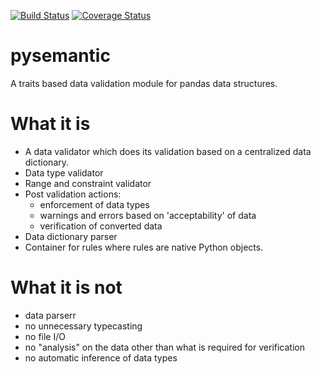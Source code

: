 [![Build Status](https://travis-ci.org/motherbox/pysemantic.svg?branch=master)](https://travis-ci.org/motherbox/pysemantic)
[![Coverage Status](https://coveralls.io/repos/motherbox/pysemantic/badge.svg?branch=master)](https://coveralls.io/r/motherbox/pysemantic?branch=master)
# pysemantic
A traits based data validation module for pandas data structures.

What it is
==========
* A data validator which does its validation based on a centralized data
dictionary.
* Data type validator
* Range and constraint validator
* Post validation actions:
  - enforcement of data types
  - warnings and errors based on 'acceptability' of data
  - verification of converted data
* Data dictionary parser
* Container for rules where rules are native Python objects.


What it is not
==============
* data parserr
* no unnecessary typecasting
* no file I/O
* no "analysis" on the data other than what is required for verification
* no automatic inference of data types
